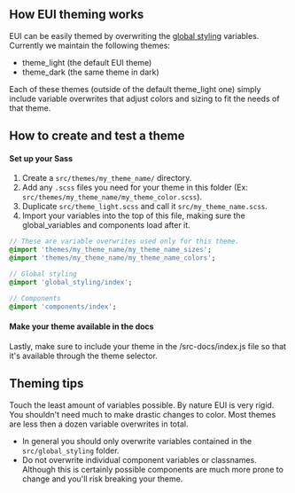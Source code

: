 ## How EUI theming works

EUI can be easily themed by overwriting the [global styling](https://github.com/elastic/eui/tree/master/src/global_styling)
variables. Currently we maintain the following themes:

* theme_light (the default EUI theme)
* theme_dark (the same theme in dark)

Each of these themes (outside of the default theme_light one) simply include variable
overwrites that adjust colors and sizing to fit the needs of that theme.

## How to create and test a theme

#### Set up your Sass

1. Create a `src/themes/my_theme_name/` directory.
2. Add any `.scss` files you need for your theme in this folder (Ex: `src/themes/my_theme_name/my_theme_color.scss`).
3. Duplicate `src/theme_light.scss` and call it `src/my_theme_name.scss`.
4. Import your variables into the top of this file, making sure the global_variables and
components load after it.

```sass
// These are variable overwrites used only for this theme.
@import 'themes/my_theme_name/my_theme_name_sizes';
@import 'themes/my_theme_name/my_theme_name_colors';

// Global styling
@import 'global_styling/index';

// Components
@import 'components/index';
```

#### Make your theme available in the docs

Lastly, make sure to include your theme in the /src-docs/index.js file so that it's available
through the theme selector.

## Theming tips

Touch the least amount of variables possible. By nature EUI is very rigid. You shouldn't need
much to make drastic changes to color. Most themes are less then a dozen variable overwrites in total.

* In general you should only overwrite variables contained in the `src/global_styling` folder.
* Do not overwrite individual component variables or classnames. Although this is certainly possible
components are much more prone to change and you'll risk breaking your theme.
